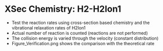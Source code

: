 # XSec Chemistry: H2-H2Ion1
* Test the reaction rates using cross-section based chemistry and the vibrational relaxation rates of H2Ion1
* Actual number of reaction is counted (reactions are not performed)
* The collision energy is varied through the velocity (constant distribution)
* Figure_Verification.png shows the comparison with the theoretical rate
